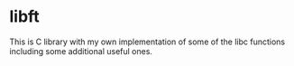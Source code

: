 # libft
This is C library with my own implementation of some of the libc functions including some additional useful ones. 
